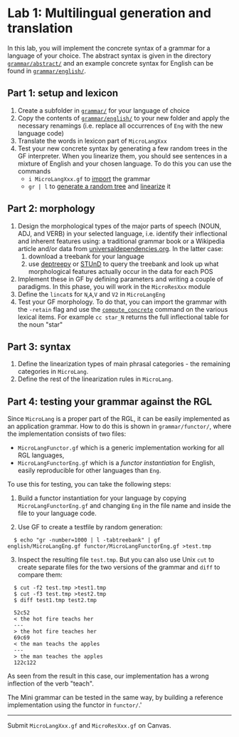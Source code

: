 # Lab 1: Multilingual generation and translation

In this lab, you will implement the concrete syntax of a grammar for a language of your choice. 
The abstract syntax is given in the directory [`grammar/abstract/`](grammar/abstract/) and an example concrete syntax for English can be found in [`grammar/english/`](grammar/english/).

## Part 1: setup and lexicon
1. Create a subfolder in [`grammar/`](grammar/) for your language of choice
2. Copy the contents of [`grammar/english/`](grammar/english/) to your new folder and apply the necessary renamings (i.e. replace all occurrences of `Eng` with the new language code)
3. Translate the words in lexicon part of `MicroLangXxx`
4. Test your new concrete syntax by generating a few random trees in the GF interpreter. When you linearize them, you should see sentences in a mixture of English and your chosen language. To do this you can use the commands
     - `i MicroLangXxx.gf` to [import](https://www.grammaticalframework.org/doc/gf-shell-reference.html#toc18) the grammar
     - `gr | l` to [generate a random tree](https://www.grammaticalframework.org/doc/gf-shell-reference.html#toc15) and [linearize](https://www.grammaticalframework.org/doc/gf-shell-reference.html#toc19) it

## Part 2: morphology
1. Design the morphological types of the major parts of speech (NOUN, ADJ, and VERB) in your selected language, i.e. identify their inflectional and inherent features using: a traditional grammar book or a Wikipedia article and/or data from [universaldependencies.org](https://universaldependencies.org/). In the latter case:
     1. download a treebank for your language
     2. use [deptreepy](https://github.com/aarneranta/deptreepy/) or [STUnD](https://harisont.github.io/STUnD/) to query the treebank and look up what morphological features actually occur in the data for each POS
2. Implement these in GF by defining parameters and writing a couple of paradigms. In this phase, you will work in the `MicroResXxx` module
3. Define the `lincat`s for `N`,`A`,`V` and `V2` in `MicroLangEng`
4. Test your GF morphology. To do that, you can import the grammar with the `-retain` flag and use the [`compute_concrete`](https://www.grammaticalframework.org/doc/gf-shell-reference.html#toc8) command on the various lexical items. For example `cc star_N` returns the full inflectional table for the noun "star"

## Part 3: syntax
1. Define the linearization types of main phrasal categories - the remaining categories in `MicroLang`.
2. Define the rest of the linearization rules in `MicroLang`.

## Part 4: testing your grammar against the RGL
Since `MicroLang` is a proper part of the RGL, it can be easily implemented as an application grammar.
How to do this is shown in `grammar/functor/`, where the implementation consists of two files:
- `MicroLangFunctor.gf` which is a generic implementation working for all RGL languages,
- `MicroLangFunctorEng.gf` which is a *functor instantiation* for English, easily reproducible for other languages than `Eng`.

To use this for testing, you can take the following steps:

1. Build a functor instantiation for your language by copying `MicroLangFunctorEng.gf` and changing `Eng` in the file name and inside the file to your language code.

2. Use GF to create a testfile by random generation:
```
  $ echo "gr -number=1000 | l -tabtreebank" | gf english/MicroLangEng.gf functor/MicroLangFunctorEng.gf >test.tmp
```

3. Inspect the resulting file `test.tmp`.
But you can also use Unix `cut` to create separate files for the two versions of the grammar and `diff` to compare them:
```
  $ cut -f2 test.tmp >test1.tmp
  $ cut -f3 test.tmp >test2.tmp
  $ diff test1.tmp test2.tmp

  52c52
  < the hot fire teachs her
  ---
  > the hot fire teaches her
  69c69
  < the man teachs the apples
  ---
  > the man teaches the apples
  122c122
  ```
As seen from the result in this case, our implementation has a wrong inflection of the verb "teach".

The Mini grammar can be tested in the same way, by building a reference implementation using the functor in `functor/`.'

---

Submit `MicroLangXxx.gf` and `MicroResXxx.gf` on Canvas.
